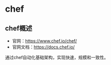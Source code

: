 # chef
## chef概述
- 官网：https://www.chef.io/chef/
- 官网文档：https://docs.chef.io/

通过chef自动化基础架构，实现快速，规模和一致性。
